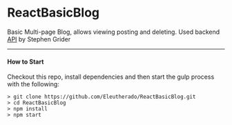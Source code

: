 # ReactBasicBlog

Basic Multi-page Blog, allows viewing posting and deleting.
Used backend [API](https://reduxblog.herokuapp.com/) by Stephen Grider 

---

#### How to Start
Checkout this repo, install dependencies and then start the gulp process with the following:

```
> git clone https://github.com/Eleutherado/ReactBasicBlog.git
> cd ReactBasicBlog
> npm install
> npm start
```
